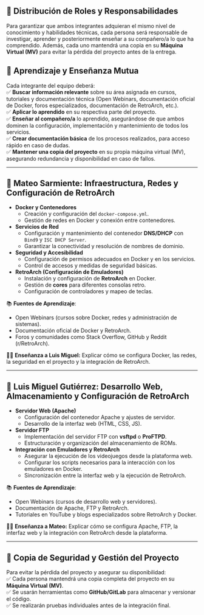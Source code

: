 ## 📌 Distribución de Roles y Responsabilidades  

Para garantizar que ambos integrantes adquieran el mismo nivel de conocimiento y habilidades técnicas, cada persona será responsable de investigar, aprender y posteriormente enseñar a su compañero/a lo que ha comprendido. Además, cada uno mantendrá una copia en su **Máquina Virtual (MV)** para evitar la pérdida del proyecto antes de la entrega.  

## 🔄 Aprendizaje y Enseñanza Mutua  
Cada integrante del equipo deberá:  
✅ **Buscar información relevante** sobre su área asignada en cursos, tutoriales y documentación técnica (Open Webinars, documentación oficial de Docker, foros especializados, documentación de RetroArch, etc.).  
✅ **Aplicar lo aprendido** en su respectiva parte del proyecto.  
✅ **Enseñar al compañero/a** lo aprendido, asegurándose de que ambos dominen la configuración, implementación y mantenimiento de todos los servicios.  
✅ **Crear documentación básica** de los procesos realizados, para acceso rápido en caso de dudas.  
✅ **Mantener una copia del proyecto** en su propia máquina virtual (MV), asegurando redundancia y disponibilidad en caso de fallos.  

---

## 👥 Mateo Sarmiente: Infraestructura, Redes y Configuración de RetroArch  
- **Docker y Contenedores**  
  - Creación y configuración del `docker-compose.yml`.  
  - Gestión de redes en Docker y conexión entre contenedores.  
- **Servicios de Red**  
  - Configuración y mantenimiento del contenedor **DNS/DHCP** con `Bind9` y `ISC DHCP Server`.  
  - Garantizar la conectividad y resolución de nombres de dominio.  
- **Seguridad y Accesibilidad**  
  - Configuración de permisos adecuados en Docker y en los servicios.  
  - Control de accesos y medidas de seguridad básicas.  
- **RetroArch (Configuración de Emuladores)**  
  - Instalación y configuración de **RetroArch** en Docker.  
  - Gestión de **cores** para diferentes consolas retro.  
  - Configuración de controladores y mapeo de teclas.  

📚 **Fuentes de Aprendizaje**:  
- Open Webinars (cursos sobre Docker, redes y administración de sistemas).  
- Documentación oficial de Docker y RetroArch.  
- Foros y comunidades como Stack Overflow, GitHub y Reddit (r/RetroArch).  

🧑‍🏫 **Enseñanza a Luis Miguel:** Explicar cómo se configura Docker, las redes, la seguridad en el proyecto y la integración de RetroArch.  

---

## 👥 Luis Miguel Gutiérrez: Desarrollo Web, Almacenamiento y Configuración de RetroArch  
- **Servidor Web (Apache)**  
  - Configuración del contenedor Apache y ajustes de servidor.  
  - Desarrollo de la interfaz web (HTML, CSS, JS).  
- **Servidor FTP**  
  - Implementación del servidor FTP con **vsftpd** o **ProFTPD**.  
  - Estructuración y organización del almacenamiento de ROMs.  
- **Integración con Emuladores y RetroArch**  
  - Asegurar la ejecución de los videojuegos desde la plataforma web.  
  - Configurar los scripts necesarios para la interacción con los emuladores en Docker.  
  - Sincronización entre la interfaz web y la ejecución de RetroArch.  

📚 **Fuentes de Aprendizaje**:  
- Open Webinars (cursos de desarrollo web y servidores).  
- Documentación de Apache, FTP y RetroArch.  
- Tutoriales en YouTube y blogs especializados sobre RetroArch y Docker.  

🧑‍🏫 **Enseñanza a Mateo:** Explicar cómo se configura Apache, FTP, la interfaz web y la integración con RetroArch desde la plataforma.  

---

## 📂 Copia de Seguridad y Gestión del Proyecto  
Para evitar la pérdida del proyecto y asegurar su disponibilidad:  
✅ Cada persona mantendrá una copia completa del proyecto en su **Máquina Virtual (MV)**.  
✅ Se usarán herramientas como **GitHub/GitLab** para almacenar y versionar el código.  
✅ Se realizarán pruebas individuales antes de la integración final.  
